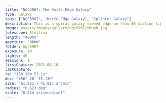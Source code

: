 ```yaml
---
title: "NGC5907: The Knife Edge Galaxy"
type: Galaxy
tags: ["NGC5907", "Knife Edge Galaxy", "Splinter Galaxy"]
description: This is a spiral galaxy viewed edge-on from 50 million light years away.
image: assets/images/gallery/ngc5907/thumb.jpg
telescope: Stellina
length: "400mm"
aperture: "80mm"
folder: ngc5907
exposure: 10
lights: 49  
sessions: 1
firstCapture: 2021-08-10
lastCapture:
ra: "15h 15m 57.1s"
dec: "+56° 20' 15.139"
size: "61.951 x 41.813 arcmin"
radius: "0.623 deg"
scale: "0.824 arcsec/pixel"
---
```

